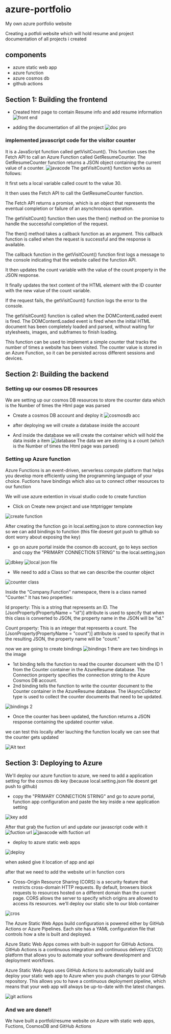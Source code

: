 # azure-portfolio
My own azure portfolio website

Creating a potfoli website which will hold resume and project documentation of all projects i created 
## components 
- azure static web app
- azure function
- azure cosmos db
- github actions

## Section 1: Building the frontend
 - Created html page to contain Resume info and add resume information
 ![front end](image-10.png)


- adding the documentation of all the project
![doc pro](image-11.png)

### implemented javascript code for the visitor counter
 
 It is a JavaScript function called getVisitCount(). This function uses the Fetch API to call an Azure Function called GetResumeCounter. The GetResumeCounter function returns a JSON object containing the current value of a counter.
![javacode](image-5.png)
The getVisitCount() function works as follows:

It first sets a local variable called count to the value 30.

It then uses the Fetch API to call the GetResumeCounter function.

The Fetch API returns a promise, which is an object that represents the eventual completion or failure of an asynchronous operation.

 The getVisitCount() function then uses the then() method on the promise to handle the successful completion of the request.

 The then() method takes a callback function as an argument. This callback function is called when the request is successful and the response is available.

The callback function in the getVisitCount() function first logs a message to the console indicating that the website called the function API.

 It then updates the count variable with the value of the count property in the JSON response.

It finally updates the text content of the HTML element with the ID counter with the new value of the count variable.

 If the request fails, the getVisitCount() function logs the error to the console.

The getVisitCount() function is called when the DOMContentLoaded event is fired. The DOMContentLoaded event is fired when the initial HTML document has been completely loaded and parsed, without waiting for stylesheets, images, and subframes to finish loading.

This function can be used to implement a simple counter that tracks the number of times a website has been visited. The counter value is stored in an Azure Function, so it can be persisted across different sessions and devices.


## Section 2: Building the backend
### Setting up our cosmos DB resources 

We are setting up our cosmos DB resources to store the counter data which is the Number of times the Html page was parsed 
- Create a cosmos DB account and deploy it
![cosmosdb acc](createcosmosdbacc-1.png)

- after deploying we will create a database inside the account 
- And inside the database we will create the container which will hold the data inside a item
![database](dbcounteritem.png)
The data we are storing is a count (which is the Number of times the Html page was parsed)


### Setting up Azure function 
Azure Functions is an event-driven, serverless compute platform that helps you develop more efficiently using the programming language of your choice.
Fuctions have bindings which also us to connect other resources to our function

We will use azure extention in visual studio code to create function
- Click on Create new project and use httptrigger template 

![create function](createfunctionproject.png)

After creating the function go in local.setting.json to store connnection key so we can add bindings to function (this file doesnt got push to github so dont worry about exposing the key)

- go on azure portal inside the cosmon db account, go to keys section and copy the "PRIMARY CONNECTION STRING" to the local.setting.json

![dbkey](dbkeyconnection.png)
![local json file](image.png)

- We need to add a Class so that we can describe the counter object

![counter class](image-1.png)

Inside the "Company.Function" namespace, there is a class named "Counter." It has two properties:

 Id property: This is a string that represents an ID. The [JsonProperty(PropertyName = "id")] attribute is used to specify that when this class is converted to JSON, the property name in the JSON will be "id."

Count property: This is an integer that represents a count. The [JsonProperty(PropertyName = "count")] attribute is used to specify that in the resulting JSON, the property name will be "count."

now we are going to create bindings
![bindings 1](image-2.png)
there are two bindings in the image 
- 1st binding tells the function to read the counter document with the ID 1 from the Counter container in the AzureResume database. The Connection property specifies the connection string to the Azure Cosmos DB account.
- 2nd binding tells the function to write the counter document to the Counter container in the AzureResume database. The IAsyncCollector<Counter> type is used to collect the counter documents that need to be updated.

![bindings 2](image-3.png)

- Once the counter has been updated, the function returns a JSON response containing the updated counter value.













we can test this locally after lauching the function locally we can see that the counter gets updated 

![Alt text](azuregetcountfun.png)

## Section 3: Deploying to Azure

We'll deploy our azure function to azure, we need to add a application setting for the cosmos db key (because local.setting.json file doesnt get push to github)

- copy the "PRIMARY CONNECTION STRING" and go to azure portal, function app configuration and paste the key inside a new application setting

![key add](azurekeyconnection.png)

After that grab the fuction url and update our javascript code with it
![fuction url](image-6.png)
![javacode with fuction url](image-4.png)
- deploy to azure static web apps

![deploy](image-7.png)

when asked give it location of app and api

after that we need to add the website url in function cors 
- Cross-Origin Resource Sharing (CORS) is a security feature that restricts cross-domain HTTP requests. By default, browsers block requests to resources hosted on a different domain than the current page. CORS allows the server to specify which origins are allowed to access its resources.
we'll deploy our static site to our blob container

![cros](image-8.png)


The Azure Static Web Apps build configuration is powered either by GitHub Actions or Azure Pipelines. Each site has a YAML configuration file that controls how a site is built and deployed.

 Azure Static Web Apps comes with built-in support for GitHub Actions. GitHub Actions is a continuous integration and continuous delivery (CI/CD) platform that allows you to automate your software development and deployment workflows.

Azure Static Web Apps uses GitHub Actions to automatically build and deploy your static web app to Azure when you push changes to your GitHub repository. This allows you to have a continuous deployment pipeline, which means that your web app will always be up-to-date with the latest changes.

![git actions](image-9.png)


### And we are done!!

We have built a portfoli/resume website on Azure with static web apps, Fuctions, CosmosDB and GitHub Actions

